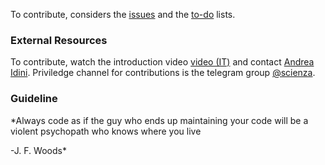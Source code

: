 To contribute, considers the [issues](https://github.com/AndreaIdini/Schroedinger/issues) and the [to-do](https://github.com/AndreaIdini/Schroedinger/projects) lists.
### External Resources
To contribute, watch the introduction video [video \(IT\)](https://www.youtube.com/watch?v=KH8xd0TKkz4)
and contact [Andrea Idini](andrea.idini@gmail.com).
Priviledge channel for contributions is the telegram group [@scienza](t.me/Scienza).
### Guideline
*Always code as if the guy who ends up maintaining your code will be a violent psychopath who knows where you live

-J. F. Woods*
